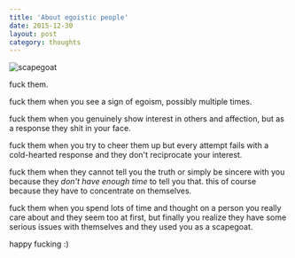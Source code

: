```yaml
---
title: 'About egoistic people'
date: 2015-12-30
layout: post
category: thoughts
---
```


![scapegoat](http://www.silverbearcafe.com/private/04.11/images/scapegoat.jpg)

fuck them.

fuck them when you see a sign of egoism, possibly multiple times.

fuck them when you genuinely show interest in others and affection,
but as a response they shit in your face.

fuck them when you try to cheer them up but every attempt fails with
a cold-hearted response and they don't reciprocate your interest.

fuck them when they cannot tell you the truth or simply be sincere with you
because they *don't have enough time* to tell you that. this of course because
they have to concentrate on themselves.

fuck them when you spend lots of time and thought on a person you really care
about and they seem too at first, but finally you realize they have some serious
issues with themselves and they used you as a scapegoat.

happy fucking :)
